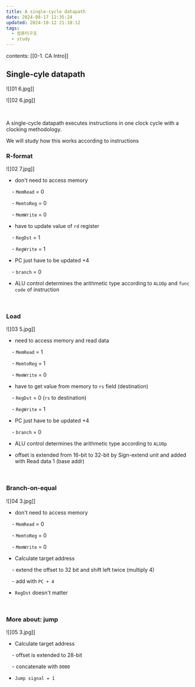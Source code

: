 ```yaml
---
title: A single-cycle datapath
date: 2024-08-17 12:35:24
updated: 2024-10-12 21:18:12
tags:
  - 컴퓨터구조
  - study
---
```

contents: [[0-1. CA Intro]]

## Single-cyle datapath
![[01 6.jpg]]
</br>

![[02 6.jpg]]

</br>

A single-cycle datapath executes instructions in one clock cycle with a clocking methodology. </br>

We will study how this works according to instructions

  

### R-format

![[02 7.jpg]]

- don't need to access memory

    - `MemRead` = 0

    - `MemtoReg` = 0

    - `MemWrite` = 0

- have to update value of `rd` register

    - `RegDst` = 1

    - `RegWrite` = 1

- PC just have to be updated +4

    - `branch` = 0

- ALU control determines the arithmetic type according to `ALUOp` and `func code` of instruction

</br>

  

### Load

![[03 5.jpg]]
  

- need to access memory and read data

    - `MemRead` = 1

    - `MemtoReg` = 1

    - `MemWrite` = 0

- have to get value from memory to `rs` field (destination)

    - `RegDst` = 0 (`rs` to destination)

    - `RegWrite` = 1

- PC just have to be updated +4

    - `branch` = 0

- ALU control determines the arithmetic type according to `ALUOp`

- offset is extended from 16-bit to 32-bit by Sign-extend unit and added with Read data 1 (base addr)

</br>

  

### Branch-on-equal

![[04 3.jpg]]

  

- don't need to access memory

    - `MemRead` = 0

    - `MemtoReg` = 0

    - `MemWrite` = 0

- Calculate target address

    - extend the offset to 32 bit and shift left twice (multiply 4)

    - add with `PC + 4`

- `RegDst` doesn't matter

</br>

  

### More about: jump
![[05 3.jpg]]

  

- Calculate target address

    - offset is extended to 28-bit

    - concatenate with `0000`

- `Jump signal = 1`